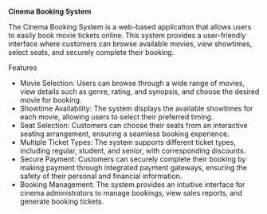 **Cinema Booking System**

The Cinema Booking System is a web-based application that allows users to easily book movie tickets online. This system provides a user-friendly interface where customers can browse available movies, view showtimes, select seats, and securely complete their booking.

Features
- Movie Selection: Users can browse through a wide range of movies, view details such as genre, rating, and synopsis, and choose the desired movie for booking.
- Showtime Availability: The system displays the available showtimes for each movie, allowing users to select their preferred timing.
- Seat Selection: Customers can choose their seats from an interactive seating arrangement, ensuring a seamless booking experience.
- Multiple Ticket Types: The system supports different ticket types, including regular, student, and senior, with corresponding discounts.
- Secure Payment: Customers can securely complete their booking by making payment through integrated payment gateways, ensuring the safety of their personal and financial information.
- Booking Management: The system provides an intuitive interface for cinema administrators to manage bookings, view sales reports, and generate booking tickets.

